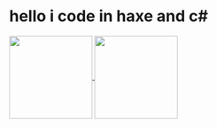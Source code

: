# hello i code in haxe and c#

<a href="https://github.com/Mystically11/">
  <img height=150 align="center" src="https://github-readme-stats-mystically11.vercel.app/api?username=Mystically11&show_icons=true&theme=blue_navy&include_all_commits=true" />
</a>
<a href="https://github.com/Mystically11">
  <img height=150 align="center" src="https://github-readme-stats-mystically11.vercel.app/api/top-langs/?username=Mystically11&layout=compact&langs_count=8&card_width=300" />
</a>


<!--
**Mystically11/Mystically11** is a ✨ _special_ ✨ repository because its `README.md` (this file) appears on your GitHub profile.

Here are some ideas to get you started:

- 🔭 I’m currently working on ...
- 🌱 I’m currently learning ...
- 👯 I’m looking to collaborate on ...
- 🤔 I’m looking for help with ...
- 💬 Ask me about ...
- 📫 How to reach me: ...
- 😄 Pronouns: ...
- ⚡ Fun fact: ...
-->
